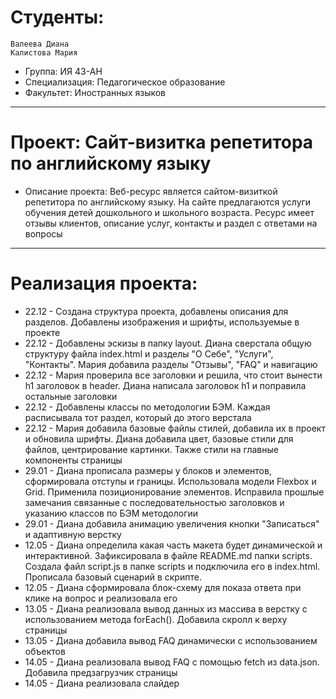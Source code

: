 # Студенты:
    Валеева Диана
    Калистова Мария
- Группа: ИЯ 43-АН
- Специализация: Педагогическое образование
- Факультет: Иностранных языков
---
# Проект: Сайт-визитка репетитора по английскому языку
- Описание проекта: Веб-ресурс является сайтом-визиткой репетитора по английскому языку.
 На сайте предлагаются услуги обучения детей дошкольного и школьного возраста. Ресурс имеет
 отзывы клиентов, описание услуг, контакты и раздел с ответами на вопросы
---
# Реализация проекта:
- 22.12 - Создана структура проекта, добавлены описания для разделов. Добавлены изображения 
и шрифты, используемые в проекте
- 22.12 - Добавлены эскизы в папку layout. Диана сверстала общую структуру файла index.html и разделы "О Себе", "Услуги", "Контакты".
Мария добавила разделы "Отзывы", "FAQ" и навигацию
- 22.12 - Мария проверила все заголовки и решила, что стоит вынести h1 заголовок в header. 
Диана написала заголовок h1 и поправила остальные заголовки
- 22.12 - Добавлены классы по методологии БЭМ. Каждая расписывала тот раздел, который до этого верстала
- 22.12 - Мария добавила базовые файлы стилей, добавила их в проект и обновила шрифты. 
Диана добавила цвет, базовые стили для файлов, центрирование картинки. Также стили на главные компоненты страницы
- 29.01 - Диана прописала размеры у блоков и элементов, сформировала отступы и границы.
Использовала модели Flexbox и Grid. Применила позиционирование элементов.
Исправила прошлые замечания связанные с последовательностью заголовков и указанию классов по БЭМ методологии
- 29.01 - Диана добавила анимацию увеличения кнопки "Записаться" и адаптивную верстку
- 12.05 - Диана определила какая часть макета будет динамической и интерактивной.
Зафиксировала в файле README.md папки scripts. Создала файл script.js в папке scripts и подключила его в index.html.
Прописала базовый сценарий в скрипте.
- 12.05 - Диана сформировала блок-схему для показа ответа при клике на вопрос и реализовала его
- 13.05 - Диана реализовала вывод данных из массива в верстку с использованием метода forEach().
Добавила скролл к верху страницы
- 13.05 - Диана добавила вывод FAQ динамически с использованием объектов
- 14.05 - Диана реализовала вывод FAQ с помощью fetch из data.json. Добавила предзагрузчик страницы 
- 14.05 - Диана реализовала слайдер